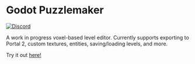 # Godot Puzzlemaker
[![Discord](https://img.shields.io/discord/678074864346857482?logo=discord&style=flat-square)](https://discord.gg/ASgHfkX/)

A work in progress voxel-based level editor. Currently supports exporting to Portal 2, custom textures, entities, saving/loading levels, and more.

Try it out [here!](https://craftablescience.github.io/GodotPuzzlemaker)
